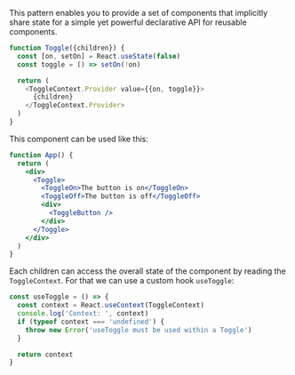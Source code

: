 This pattern enables you to provide a set of components that implicitly share state for a simple yet powerful declarative API for reusable components.

```js
function Toggle({children}) {
  const [on, setOn] = React.useState(false)
  const toggle = () => setOn(!on)

  return (
    <ToggleContext.Provider value={{on, toggle}}>
      {children}
    </ToggleContext.Provider>
  )
}
```

This component can be used like this:

```jsx
function App() {
  return (
    <div>
      <Toggle>
        <ToggleOn>The button is on</ToggleOn>
        <ToggleOff>The button is off</ToggleOff>
        <div>
          <ToggleButton />
        </div>
      </Toggle>
    </div>
  )
}
```

Each children can access the overall state of the component by reading the `ToggleContext`. For that we can use a custom hook `useToggle`:

```js
const useToggle = () => {
  const context = React.useContext(ToggleContext)
  console.log('Context: ', context)
  if (typeof context === 'undefined') {
    throw new Error('useToggle must be used within a Toggle')
  }

  return context
}
```
